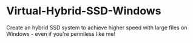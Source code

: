 # Virtual-Hybrid-SSD-Windows
Create an hybrid SSD system to achieve higher speed with large files on Windows - even if you're penniless like me!
